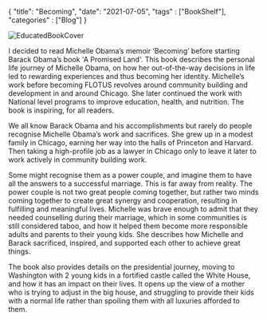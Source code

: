 {
    "title": "Becoming",
    "date": "2021-07-05",
    "tags" : ["BookShelf"],
    "categories" : ["Blog"]
}


![EducatedBookCover](/images/Book/becoming.jpeg)

I decided to read Michelle Obama’s memoir ‘Becoming’ before starting Barack Obama’s book 'A Promised Land'. This book describes the personal life journey of Michelle Obama, on how her out-of-the-way decisions in life led to rewarding experiences and thus becoming her identity. Michelle’s work before becoming FLOTUS revolves around community building and development in and around Chicago. She later continued the work with National level programs to improve education, health, and nutrition. The book is inspiring, for all readers.

We all know Barack Obama and his accomplishments but rarely do people recognise Michelle Obama’s work and sacrifices. She grew up in a modest family in Chicago, earning her way into the halls of Princeton and Harvard. Then taking a high-profile job as a lawyer in Chicago only to leave it later to work actively in community building work.

Some might recognise them as a power couple, and imagine them to have all the answers to a successful marriage. This is far away from reality. The power couple is not two great people coming together, but rather two minds coming together to create great synergy and cooperation, resulting in fulfilling and meaningful lives. Michelle was brave enough to admit that they needed counselling during their marriage, which in some communities is still considered taboo, and how it helped them become more responsible adults and parents to their young kids. She describes how Michelle and Barack sacrificed, inspired, and supported each other to achieve great things.

The book also provides details on the presidential journey, moving to Washington with 2 young kids in a fortified castle called the White House, and how it has an impact on their lives. It opens up the view of a mother who is trying to adjust in the big house, and struggling to provide their kids with a normal life rather than spoiling them with all luxuries afforded to them.
